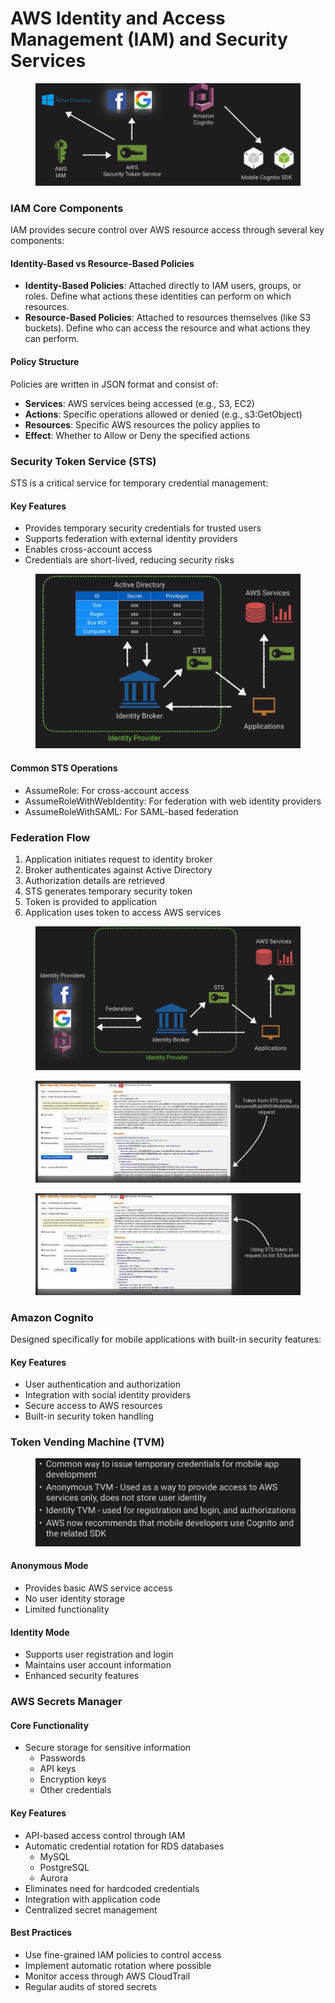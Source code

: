 # AWS Identity and Access Management (IAM) and Security Services

<figure><img src="../../../../.gitbook/assets/image (20).png" alt=""><figcaption></figcaption></figure>

### IAM Core Components

IAM provides secure control over AWS resource access through several key components:

#### Identity-Based vs Resource-Based Policies

* **Identity-Based Policies**: Attached directly to IAM users, groups, or roles. Define what actions these identities can perform on which resources.
* **Resource-Based Policies**: Attached to resources themselves (like S3 buckets). Define who can access the resource and what actions they can perform.

#### Policy Structure

Policies are written in JSON format and consist of:

* **Services**: AWS services being accessed (e.g., S3, EC2)
* **Actions**: Specific operations allowed or denied (e.g., s3:GetObject)
* **Resources**: Specific AWS resources the policy applies to
* **Effect**: Whether to Allow or Deny the specified actions

### Security Token Service (STS)

STS is a critical service for temporary credential management:

#### Key Features

* Provides temporary security credentials for trusted users
* Supports federation with external identity providers
* Enables cross-account access
* Credentials are short-lived, reducing security risks

<figure><img src="../../../../.gitbook/assets/image (22).png" alt=""><figcaption></figcaption></figure>

#### Common STS Operations

* AssumeRole: For cross-account access
* AssumeRoleWithWebIdentity: For federation with web identity providers
* AssumeRoleWithSAML: For SAML-based federation

### Federation Flow

1. Application initiates request to identity broker
2. Broker authenticates against Active Directory
3. Authorization details are retrieved
4. STS generates temporary security token
5. Token is provided to application
6. Application uses token to access AWS services

<figure><img src="../../../../.gitbook/assets/image (23).png" alt=""><figcaption></figcaption></figure>

<figure><img src="../../../../.gitbook/assets/image (24).png" alt=""><figcaption></figcaption></figure>

<figure><img src="../../../../.gitbook/assets/image (25).png" alt=""><figcaption></figcaption></figure>

### Amazon Cognito

Designed specifically for mobile applications with built-in security features:

#### Key Features

* User authentication and authorization
* Integration with social identity providers
* Secure access to AWS resources
* Built-in security token handling

### Token Vending Machine (TVM)

<figure><img src="../../../../.gitbook/assets/image (26).png" alt=""><figcaption></figcaption></figure>

#### Anonymous Mode

* Provides basic AWS service access
* No user identity storage
* Limited functionality

#### Identity Mode

* Supports user registration and login
* Maintains user account information
* Enhanced security features

### AWS Secrets Manager

#### Core Functionality

* Secure storage for sensitive information
  * Passwords
  * API keys
  * Encryption keys
  * Other credentials

#### Key Features

* API-based access control through IAM
* Automatic credential rotation for RDS databases
  * MySQL
  * PostgreSQL
  * Aurora
* Eliminates need for hardcoded credentials
* Integration with application code
* Centralized secret management

#### Best Practices

* Use fine-grained IAM policies to control access
* Implement automatic rotation where possible
* Monitor access through AWS CloudTrail
* Regular audits of stored secrets
